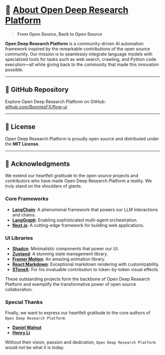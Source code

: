 # 🦌 [About Open Deep Research Platform](https://github.com/BooniesFX/flow-ui)

> **From Open Source, Back to Open Source**

**Open Deep Research Platform** is a community-driven AI automation framework inspired by the remarkable contributions of the open source community. Our mission is to seamlessly integrate language models with specialized tools for tasks such as web search, crawling, and Python code execution—all while giving back to the community that made this innovation possible.

---

## 🌟 GitHub Repository

Explore Open Deep Research Platform on GitHub: [github.com/BooniesFX/flow-ui](https://github.com/BooniesFX/flow-ui)

---

## 📜 License

Open Deep Research Platform is proudly open source and distributed under the **MIT License**.

---

## 🙌 Acknowledgments

We extend our heartfelt gratitude to the open source projects and contributors who have made Open Deep Research Platform a reality. We truly stand on the shoulders of giants.

### Core Frameworks
- **[LangChain](https://github.com/langchain-ai/langchain)**: A phenomenal framework that powers our LLM interactions and chains.
- **[LangGraph](https://github.com/langchain-ai/langgraph)**: Enabling sophisticated multi-agent orchestration.
- **[Next.js](https://nextjs.org/)**: A cutting-edge framework for building web applications.

### UI Libraries
- **[Shadcn](https://ui.shadcn.com/)**: Minimalistic components that power our UI.
- **[Zustand](https://zustand.docs.pmnd.rs/)**: A stunning state management library.
- **[Framer Motion](https://www.framer.com/motion/)**: An amazing animation library.
- **[React Markdown](https://www.npmjs.com/package/react-markdown)**: Exceptional markdown rendering with customizability.
- **[SToneX](https://github.com/stonexer)**: For his invaluable contribution to token-by-token visual effects.

These outstanding projects form the backbone of Open Deep Research Platform and exemplify the transformative power of open source collaboration.

### Special Thanks
Finally, we want to express our heartfelt gratitude to the core authors of `Open Deep Research Platform`:

- **[Daniel Walnut](https://github.com/hetaoBackend/)**
- **[Henry Li](https://github.com/magiccube/)**

Without their vision, passion and dedication, `Open Deep Research Platform` would not be what it is today.